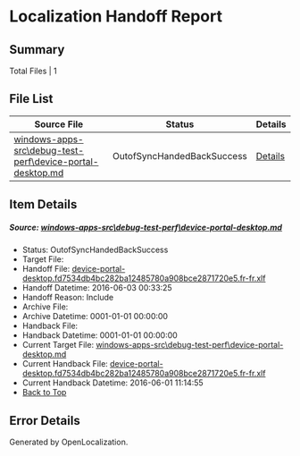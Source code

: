 # <a name='report-top'></a> Localization Handoff Report

## Summary
 Total Files | 1

## File List
 Source File | Status | Details 
 ----------- | ------ | ------- 
 [windows-apps-src\debug-test-perf\device-portal-desktop.md](https://github.com/Microsoft/windows-apps/blob/f09f0233ec11b41989cf52da3c5e8cb37a97b607/windows-apps-src/debug-test-perf/device-portal-desktop.md) | OutofSyncHandedBackSuccess | [Details](#7be27f5fb15676c5330f22995dd044899eddfd3d1913)

## Item Details
##### <a name='7be27f5fb15676c5330f22995dd044899eddfd3d1913'></a> Source: [windows-apps-src\debug-test-perf\device-portal-desktop.md](https://github.com/Microsoft/windows-apps/blob/f09f0233ec11b41989cf52da3c5e8cb37a97b607/windows-apps-src/debug-test-perf/device-portal-desktop.md)
* Status: OutofSyncHandedBackSuccess
* Target File: 
* Handoff File: [device-portal-desktop.fd7534db4bc282ba12485780a908bce2871720e5.fr-fr.xlf](https://github.com/Microsoft/WDG.handoff/blob/fda75f50c17883b7ad7097b4ef4659ecb1ec4571/ol-handoff/Microsoft/windows-apps.fr-fr/master/device-portal-desktop.fd7534db4bc282ba12485780a908bce2871720e5.fr-fr.xlf)
* Handoff Datetime: 2016-06-03 00:33:25
* Handoff Reason: Include
* Archive File: 
* Archive Datetime: 0001-01-01 00:00:00
* Handback File: 
* Handback Datetime: 0001-01-01 00:00:00
* Current Target File: [windows-apps-src\debug-test-perf\device-portal-desktop.md](https://github.com/Microsoft/windows-apps.fr-fr/blob/4fd034ee0818d4ba89d02b1962907785cf482d02/windows-apps-src/debug-test-perf/device-portal-desktop.md)
* Current Handback File: [device-portal-desktop.fd7534db4bc282ba12485780a908bce2871720e5.fr-fr.xlf](https://github.com/Microsoft/WDG.handback/blob/3cd0211fda67d616b1db017fe2ea03a8b1a819f8/ol-handback/Microsoft/windows-apps.fr-fr/master/device-portal-desktop.fd7534db4bc282ba12485780a908bce2871720e5.fr-fr.xlf)
* Current Handback Datetime: 2016-06-01 11:14:55
* [Back to Top](#report-top)


## Error Details

Generated by OpenLocalization.
